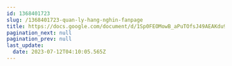 ```yaml
---
id: 1368401723
slug: /1368401723-quan-ly-hang-nghin-fanpage
title: https://docs.google.com/document/d/1Sp0FEOMowB_aPuTOfsJ49AEAKdu9NbG26Dl78zqo3c8
pagination_next: null
pagination_prev: null
last_update:
  date: 2023-07-12T04:10:05.565Z
---
```


